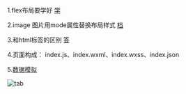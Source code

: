 1.flex布局要学好 [学](http://caibaojian.com/flexbox-guide.html)

2.image 图片用mode属性替换布局样式 [档](https://developers.weixin.qq.com/miniprogram/dev/component/image.html)

3.和html标签的区别 [答](https://zhuanlan.zhihu.com/p/25285104)

4.页面构成： index.js、index.wxml、index.wxss、index.json

5.[数据模拟](https://www.easy-mock.com/)

![tab](https://pic4.zhimg.com/80/v2-4c2e3fef0dbea6aed7a77667c39dab79_hd.jpg)
